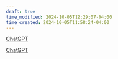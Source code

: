 ```yaml
---
draft: true
time_modified: 2024-10-05T12:29:07-04:00
time_created: 2024-10-05T11:58:24-04:00
---
```



[ChatGPT](https://chatgpt.com/c/6700b8bd-27a0-8013-a8a1-1800afd063ba)

[ChatGPT](https://chatgpt.com/c/6700b8bd-27a0-8013-a8a1-1800afd063ba?model=o1-preview)
